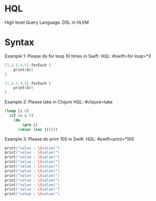 # HQL
High level Query Language. DSL in HLVM

# Syntax

Example 1: Please do for loop 10 times in Swift.
HQL: 
#swift>for loop>*3

```swift
[1,2,3,4,5].forEach {
    print($0)
}

[1,2,3,4,5].forEach {
    print($0)
}
```

Example 2: Please take in Clojure
HQL: 
#clojure>take

```clojure
(loop [i 0]
  (if (< i 5)
    (do 
   		(prn i)
      (recur (inc i)))))
```

Example 3: Please do print 100 in Swift.
HQL: 
#swift>print>*100

```swift
print("value : \(value)")
print("value : \(value)")
print("value : \(value)")
print("value : \(value)")
print("value : \(value)")
print("value : \(value)")
print("value : \(value)")
print("value : \(value)")
print("value : \(value)")
print("value : \(value)")
print("value : \(value)")
```
